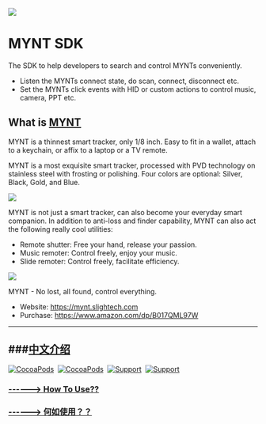 

![](https://raw.githubusercontent.com/slightech/MYNT-SDK-Android/master/static/slide_mynt.png)


[MYNT]: https://mynt.slightech.com/

# MYNT SDK

The SDK to help developers to search and control MYNTs conveniently. 

* Listen the MYNTs connect state, do scan, connect, disconnect etc.
* Set the MYNTs click events with HID or custom actions to control music, camera, PPT etc.

## What is [MYNT][]

MYNT is a thinnest smart tracker, only 1/8 inch. Easy to fit in a wallet, attach to a keychain, or affix to a laptop or a TV remote.

MYNT is a most exquisite smart tracker, processed with PVD technology on stainless steel with frosting or polishing. Four colors are optional: Silver, Black, Gold, and Blue.

![](https://raw.githubusercontent.com/slightech/MYNT-SDK-Android/master/static/colorful.png)

MYNT is not just a smart tracker, can also become your everyday smart companion. In addition to anti-loss and finder capability, MYNT can also act the following really cool utilities:

* Remote shutter: Free your hand, release your passion.
* Music remoter: Control freely, enjoy your music.
* Slide remoter: Control freely, facilitate efficiency.

![](https://raw.githubusercontent.com/slightech/MYNT-SDK-Android/master/static/slide-ctr-photo.png)

MYNT - No lost, all found, control everything.

- Website: https://mynt.slightech.com
- Purchase: https://www.amazon.com/dp/B017QML97W

---
###[中文介绍](README_CN.MD)
---

[![CocoaPods](http://img.shields.io/cocoapods/v/MYNT-SDK-IOS.svg?style=flat)](http://cocoapods.org/?q=MYNT-SDK-IOS)&nbsp;
[![CocoaPods](http://img.shields.io/cocoapods/p/MYNT-SDK-IOS.svg?style=flat)](http://cocoapods.org/?q=MYNT-SDK-IOS)&nbsp;
[![Support](https://img.shields.io/badge/support-iOS%207%2B%20-blue.svg?style=flat)](https://www.apple.com/nl/ios/)&nbsp;
[![Support](https://img.shields.io/badge/support-osx%2010.9%2B%20-blue.svg?style=flat)](https://www.apple.com/nl/ios/)&nbsp;

### [------> How To Use??](doc/readme_en_install.md)
### [------> 何如使用？？](doc/readme_cn_install.md)
